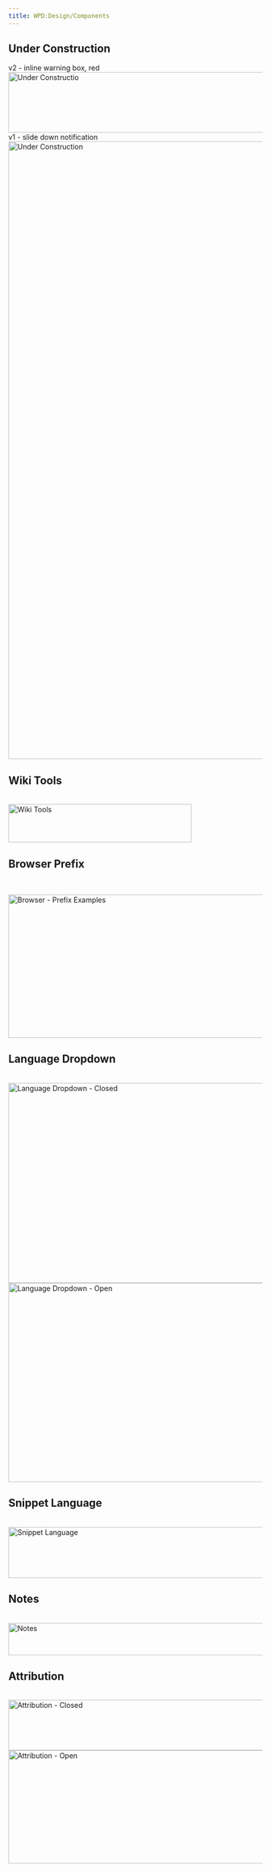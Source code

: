 ```yaml
---
title: WPD:Design/Components
---
```

<h2><span class="mw-headline" id="Under_Construction">Under Construction</span></h2>
<p>v2 - inline warning box, red
<a href="/wiki/File:under-construction2.png" class="image" title="Under Constructio"><img alt="Under Constructio" src="//static.webplatform.org/w/public/f/f3/under-construction2.png" width="929" height="120" /></a>
v1 - slide down notification
<a href="/wiki/File:under-construction.png" class="image" title="Under Construction"><img alt="Under Construction" src="//static.webplatform.org/w/public/c/c4/under-construction.png" width="1236" height="1223" /></a>
</p>
<h2><span class="mw-headline" id="Wiki_Tools">Wiki Tools</span></h2>
<p><br />
<a href="/wiki/File:wikitools.png" class="image" title="Wiki Tools"><img alt="Wiki Tools" src="//static.webplatform.org/w/public/b/b7/wikitools.png" width="363" height="76" /></a>
</p>
<h2><span class="mw-headline" id="Browser_Prefix">Browser Prefix</span></h2>
<p><br />
</p><p><a href="/wiki/File:prefix.png" class="image" title="Browser - Prefix Examples"><img alt="Browser - Prefix Examples" src="//static.webplatform.org/w/public/6/6f/prefix.png" width="751" height="284" /></a>
</p>
<h2><span class="mw-headline" id="Language_Dropdown">Language Dropdown</span></h2>
<p><br />
<a href="/wiki/File:language.png" class="image" title="Language Dropdown - Closed"><img alt="Language Dropdown - Closed" src="//static.webplatform.org/w/public/7/7a/language.png" width="1020" height="396" /></a>
<a href="/wiki/File:language2.png" class="image" title="Language Dropdown - Open"><img alt="Language Dropdown - Open" src="//static.webplatform.org/w/public/5/5f/language2.png" width="1021" height="394" /></a>
</p>
<h2><span class="mw-headline" id="Snippet_Language">Snippet Language</span></h2>
<p><br />
<a href="/wiki/File:code_language.png" class="image" title="Snippet Language"><img alt="Snippet Language" src="//static.webplatform.org/w/public/6/6e/code_language.png" width="932" height="101" /></a>
</p>
<h2><span class="mw-headline" id="Notes">Notes</span></h2>
<p><br />
<a href="/wiki/File:notes.png" class="image" title="Notes"><img alt="Notes" src="//static.webplatform.org/w/public/6/6e/notes.png" width="933" height="64" /></a>
</p>
<h2><span class="mw-headline" id="Attribution">Attribution</span></h2>
<p><br />
<a href="/wiki/File:attribution1.png" class="image" title="Attribution - Closed"><img alt="Attribution - Closed" src="//static.webplatform.org/w/public/3/30/attribution1.png" width="978" height="100" /></a>
<a href="/wiki/File:attribution2.png" class="image" title="Attribution - Open"><img alt="Attribution - Open" src="//static.webplatform.org/w/public/8/87/attribution2.png" width="976" height="224" /></a>
</p>
<!-- Saved in parser cache with key wpwiki:pcache:idhash:338-0!*!*!!*!5!*!esi=1 and timestamp 20150731181932 and revision id 7802
 -->
